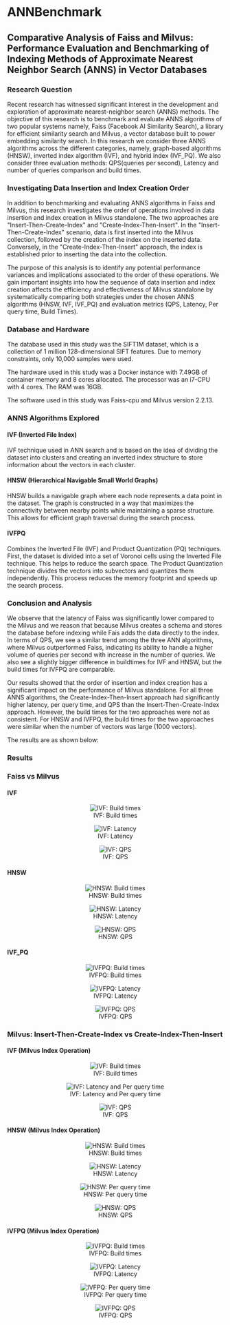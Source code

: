 # ANNBenchmark
## Comparative Analysis of Faiss and Milvus: Performance Evaluation and Benchmarking of Indexing Methods of Approximate Nearest Neighbor Search (ANNS) in Vector Databases

### Research Question
Recent research has witnessed significant interest in the development and exploration of approximate nearest-neighbor search (ANNS) methods. The objective of this research is to benchmark and evaluate ANNS algorithms of two popular systems namely, Faiss (Facebook AI Similarity Search), a library for efficient similarity search and Milvus, a vector database built to power embedding similarity search. In this research we consider three ANNS algorithms across the different categories, namely, graph-based algorithms (HNSW), inverted index algorithm (IVF), and hybrid index (IVF_PQ). We also consider three evaluation methods: QPS(queries per second), Latency and number of queries comparison and build times. 

### Investigating Data Insertion and Index Creation Order
In addition to benchmarking and evaluating ANNS algorithms in Faiss and Milvus, this research investigates the order of operations involved in data insertion and index creation in Milvus standalone. The two approaches are "Insert-Then-Create-Index" and "Create-Index-Then-Insert". In the "Insert-Then-Create-Index" scenario, data is first inserted into the Milvus collection, followed by the creation of the index on the inserted data. Conversely, in the "Create-Index-Then-Insert" approach, the index is established prior to inserting the data into the collection. 

The purpose of this analysis is to identify any potential performance variances and implications associated to the order of these operations. We gain important insights into how the sequence of data insertion and index creation affects the efficiency and effectiveness of Milvus standalone by systematically comparing both strategies under the chosen ANNS algorithms (HNSW, IVF, IVF_PQ) and evaluation metrics (QPS, Latency, Per query time, Build Times).

### Database and Hardware

The database used in this study was the SIFT1M dataset, which is a collection of 1 million 128-dimensional SIFT features. Due to memory constraints, only 10,000 samples were used.

The hardware used in this study was a Docker instance with 7.49GB of container memory and 8 cores allocated. The processor was an i7-CPU with 4 cores. The RAM was 16GB.

The software used in this study was Faiss-cpu and Milvus version 2.2.13.


### ANNS Algorithms Explored
#### IVF (Inverted File Index)

IVF technique used in ANN search and is based on the idea of dividing the dataset into clusters and creating an inverted index structure to store information about the vectors in each cluster.

#### HNSW (Hierarchical Navigable Small World Graphs)

HNSW builds a navigable graph where each node represents a data point in the dataset. The graph is constructed in a way that maximizes the connectivity between nearby points while maintaining a sparse structure. This allows for efficient graph traversal during the search process.

#### IVFPQ

Combines the Inverted File (IVF) and Product Quantization (PQ) techniques. First, the dataset is divided into a set of Voronoi cells using the Inverted File technique. This helps to reduce the search space. The Product Quantization technique divides the vectors into subvectors and quantizes them independently. This process reduces the memory footprint and speeds up the search process. 


### Conclusion and Analysis

We observe that the latency of Faiss was significantly lower compared to the Milvus and we reason that because Milvus creates a schema and stores the database before indexing while Fais adds the data directly to the index. In terms of QPS, we see a similar trend among the three ANN algorithms, where Milvus outperformed Faiss, indicating its ability to handle a higher volume of queries per second with increase in the number of queries. We also see a slightly bigger difference in buildtimes for IVF and HNSW, but the build times for IVFPQ are comparable. 

Our results showed that the order of insertion and index creation has a significant impact on the performance of Milvus standalone. For all three ANNS algorithms, the Create-Index-Then-Insert approach had significantly higher latency, per query time, and QPS than the Insert-Then-Create-Index approach. However, the build times for the two approaches were not as consistent. For HNSW and IVFPQ, the build times for the two approaches were similar when the number of vectors was large (1000 vectors).

The results are as shown below:

### Results
### Faiss vs Milvus
#### IVF

<p align="center">
  <img src="https://github.com/kshesha1/ANNBenchmark/blob/main/Graphs/Faiss%20vs%20Milvus/IVF%20Build%20times.png"
    alt="IVF: Build times">
  <br>
  IVF: Build times
</p>

<p align="center">
  <img src="https://github.com/kshesha1/ANNBenchmark/blob/main/Graphs/Faiss%20vs%20Milvus/IVF_Latency.png"
    alt="IVF: Latency">
  <br>
  IVF: Latency
</p>

<p align="center">
  <img src="https://github.com/kshesha1/ANNBenchmark/blob/main/Graphs/Faiss%20vs%20Milvus/IVF%20QPS.png"
    alt="IVF: QPS">
  <br>
  IVF: QPS
</p>



#### HNSW
<p align="center">
  <img src="https://github.com/kshesha1/ANNBenchmark/blob/main/Graphs/Faiss%20vs%20Milvus/HNSW%20Build%20times.png"
    alt="HNSW: Build times">
  <br>
  HNSW: Build times
</p>

<p align="center">
  <img src="https://github.com/kshesha1/ANNBenchmark/blob/main/Graphs/Faiss%20vs%20Milvus/HNSW%20Latency.png"
    alt="HNSW: Latency">
  <br>
  HNSW: Latency
</p>

<p align="center">
  <img src="https://github.com/kshesha1/ANNBenchmark/blob/main/Graphs/Faiss%20vs%20Milvus/HNSW%20QPS.png"
    alt="HNSW: QPS">
  <br>
  HNSW: QPS
</p>

#### IVF_PQ

<p align="center">
  <img src="https://github.com/kshesha1/ANNBenchmark/blob/main/Graphs/Faiss%20vs%20Milvus/IVFPQ%20Build%20times.png"
    alt="IVFPQ: Build times">
  <br>
  IVFPQ: Build times
</p>

<p align="center">
  <img src="https://github.com/kshesha1/ANNBenchmark/blob/main/Graphs/Faiss%20vs%20Milvus/IVFPQ%20Latency.png"
    alt="IVFPQ: Latency">
  <br>
  IVFPQ: Latency
</p>

<p align="center">
  <img src="https://github.com/kshesha1/ANNBenchmark/blob/main/Graphs/Faiss%20vs%20Milvus/IVFPQ_QPS.png"
    alt="IVFPQ: QPS">
  <br>
  IVFPQ: QPS
</p>

### Milvus: Insert-Then-Create-Index vs Create-Index-Then-Insert
#### IVF (Milvus Index Operation)
<p align="center">
  <img src="https://github.com/kshesha1/ANNBenchmark/blob/main/Graphs/Milvus-Index_operation/IVF_buildtimes.png"
    alt="IVF: Build times">
  <br>
  IVF: Build times
</p>

<p align="center">
  <img src="https://github.com/kshesha1/ANNBenchmark/blob/main/Graphs/Milvus-Index_operation/IVF_latency_PQT.png"
    alt="IVF: Latency and Per query time">
  <br>
  IVF: Latency and Per query time
</p>

<p align="center">
  <img src="https://github.com/kshesha1/ANNBenchmark/blob/main/Graphs/Milvus-Index_operation/IVF_QPS.png"
    alt="IVF: QPS">
  <br>
  IVF: QPS
</p>

#### HNSW (Milvus Index Operation)
<p align="center">
  <img src="https://github.com/kshesha1/ANNBenchmark/blob/main/Graphs/Milvus-Index_operation/hnsw_buildtimes.png"
    alt="HNSW: Build times">
  <br>
  HNSW: Build times
</p>

<p align="center">
  <img src="https://github.com/kshesha1/ANNBenchmark/blob/main/Graphs/Milvus-Index_operation/hnsw_latency.png"
    alt="HNSW: Latency">
  <br>
  HNSW: Latency
</p>

<p align="center">
  <img src="https://github.com/kshesha1/ANNBenchmark/blob/main/Graphs/Milvus-Index_operation/hnsw_PQT.png"
    alt="HNSW: Per query time">
  <br>
  HNSW: Per query time
</p>

<p align="center">
  <img src="https://github.com/kshesha1/ANNBenchmark/blob/main/Graphs/Milvus-Index_operation/hnsw_QPS.png"
    alt="HNSW: QPS">
  <br>
  HNSW: QPS
</p>

#### IVFPQ (Milvus Index Operation)
<p align="center">
  <img src="https://github.com/kshesha1/ANNBenchmark/blob/main/Graphs/Milvus-Index_operation/IVFPQ_Build%20times.png"
    alt="IVFPQ: Build times">
  <br>
  IVFPQ: Build times
</p>

<p align="center">
  <img src="https://github.com/kshesha1/ANNBenchmark/blob/main/Graphs/Milvus-Index_operation/IVFPQ_latency.png"
    alt="IVFPQ: Latency">
  <br>
  IVFPQ: Latency
</p>

<p align="center">
  <img src="https://github.com/kshesha1/ANNBenchmark/blob/main/Graphs/Milvus-Index_operation/IVFPQ_PQT.png"
    alt="IVFPQ: Per query time">
  <br>
  IVFPQ: Per query time
</p>

<p align="center">
  <img src="https://github.com/kshesha1/ANNBenchmark/blob/main/Graphs/Milvus-Index_operation/IVFPQ-QPS.png"
    alt="IVFPQ: QPS">
  <br>
  IVFPQ: QPS
</p>

